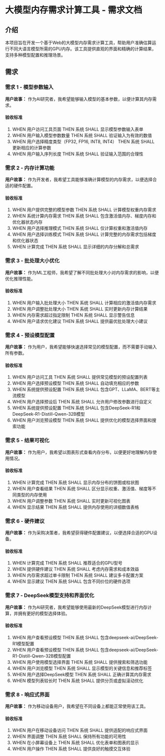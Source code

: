 # 大模型内存需求计算工具 - 需求文档

## 介绍

本项目旨在开发一个基于Web的大模型内存需求计算工具，帮助用户准确估算运行不同大语言模型所需的GPU内存。该工具提供直观的界面和精确的计算结果，支持多种模型配置和推理场景。

## 需求

### 需求 1 - 模型参数输入

**用户故事：** 作为AI研究者，我希望能够输入模型的基本参数，以便计算其内存需求。

#### 验收标准

1. WHEN 用户访问工具页面 THEN 系统 SHALL 显示模型参数输入表单
2. WHEN 用户输入模型参数数量 THEN 系统 SHALL 验证输入为有效的数值
3. WHEN 用户选择精度类型（FP32, FP16, INT8, INT4） THEN 系统 SHALL 更新相应的计算参数
4. WHEN 用户输入序列长度 THEN 系统 SHALL 验证输入范围的合理性

### 需求 2 - 内存计算功能

**用户故事：** 作为开发者，我希望工具能够准确计算模型的内存需求，以便选择合适的硬件配置。

#### 验收标准

1. WHEN 用户提供完整的模型参数 THEN 系统 SHALL 计算模型权重内存需求
2. WHEN 系统计算内存需求 THEN 系统 SHALL 包含激活值内存、梯度内存和优化器状态内存
3. WHEN 用户选择推理模式 THEN 系统 SHALL 仅计算权重和激活值内存
4. WHEN 用户选择训练模式 THEN 系统 SHALL 计算完整的内存需求包括梯度和优化器状态
5. WHEN 计算完成 THEN 系统 SHALL 显示详细的内存分解和总需求

### 需求 3 - 批处理大小优化

**用户故事：** 作为ML工程师，我希望了解不同批处理大小对内存需求的影响，以便优化推理性能。

#### 验收标准

1. WHEN 用户输入批处理大小 THEN 系统 SHALL 计算相应的激活值内存需求
2. WHEN 用户调整批处理大小 THEN 系统 SHALL 实时更新内存计算结果
3. WHEN 内存需求超过指定限制 THEN 系统 SHALL 显示警告信息
4. WHEN 用户请求优化建议 THEN 系统 SHALL 提供最优批处理大小建议

### 需求 4 - 预设模型配置

**用户故事：** 作为用户，我希望能够快速选择常见的模型配置，而不需要手动输入所有参数。

#### 验收标准

1. WHEN 用户访问工具 THEN 系统 SHALL 提供常见模型的预设配置列表
2. WHEN 用户选择预设模型 THEN 系统 SHALL 自动填充相应的参数
3. WHEN 系统提供预设配置 THEN 系统 SHALL 包含GPT、LLaMA、BERT等主流模型
4. WHEN 用户选择预设后 THEN 系统 SHALL 允许用户修改参数进行自定义
5. WHEN 系统提供预设配置 THEN 系统 SHALL 包含DeepSeek-R1和DeepSeek-R1-Distill-Qwen-32B模型
6. WHEN 用户浏览预设模型 THEN 系统 SHALL 提供优化的模型选择界面和搜索功能

### 需求 5 - 结果可视化

**用户故事：** 作为用户，我希望以图表形式查看内存分布，以便更好地理解内存使用情况。

#### 验收标准

1. WHEN 计算完成 THEN 系统 SHALL 显示内存分布的饼图或柱状图
2. WHEN 用户查看结果 THEN 系统 SHALL 区分显示权重、激活值、梯度等不同类型的内存使用
3. WHEN 用户调整参数 THEN 系统 SHALL 实时更新可视化图表
4. WHEN 显示结果 THEN 系统 SHALL 提供内存使用的详细数值表格

### 需求 6 - 硬件建议

**用户故事：** 作为采购决策者，我希望获得硬件配置建议，以便选择合适的GPU设备。

#### 验收标准

1. WHEN 计算完成 THEN 系统 SHALL 推荐适合的GPU型号
2. WHEN 提供硬件建议 THEN 系统 SHALL 考虑内存需求和成本效益
3. WHEN 内存需求超过单卡限制 THEN 系统 SHALL 建议多卡配置方案
4. WHEN 显示建议 THEN 系统 SHALL 包含不同价位的硬件选项

### 需求 7 - DeepSeek模型支持和界面优化

**用户故事：** 作为AI研究者，我希望能够使用最新的DeepSeek模型进行内存计算，并拥有更好的模型选择体验。

#### 验收标准

1. WHEN 用户查看预设模型 THEN 系统 SHALL 包含deepseek-ai/DeepSeek-R1模型配置
2. WHEN 用户查看预设模型 THEN 系统 SHALL 包含deepseek-ai/DeepSeek-R1-Distill-Qwen-32B模型配置
3. WHEN 用户使用模型选择界面 THEN 系统 SHALL 提供搜索和筛选功能
4. WHEN 用户浏览模型 THEN 系统 SHALL 显示模型的关键信息和推荐标签
5. WHEN 用户选择DeepSeek模型 THEN 系统 SHALL 正确计算其内存需求
6. WHEN 模型列表较长时 THEN 系统 SHALL 提供分页或虚拟滚动优化

### 需求 8 - 响应式界面

**用户故事：** 作为移动设备用户，我希望在不同设备上都能正常使用该工具。

#### 验收标准

1. WHEN 用户在移动设备访问 THEN 系统 SHALL 提供适配的响应式界面
2. WHEN 界面调整 THEN 系统 SHALL 保持所有功能的可用性
3. WHEN 在小屏幕设备上 THEN 系统 SHALL 优化表单和图表的显示
4. WHEN 用户操作 THEN 系统 SHALL 提供良好的触摸交互体验